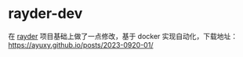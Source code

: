 # rayder-dev
在 [rayder](https://github.com/devanshbatham/rayder) 项目基础上做了一点修改，基于 docker 实现自动化，下载地址：https://ayuxy.github.io/posts/2023-0920-01/

